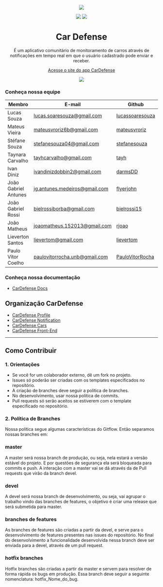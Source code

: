 
<p align="center"> <img src="https://i.imgur.com/zuldpGo.png" /></p>

<p align="center">
 <a><img src="https://img.shields.io/badge/docs-Github%20Pages-blue.svg"></a>
 <a><img src="https://img.shields.io/badge/license-GLP--3.0-red.svg"></a>
</p>

<h1 align="center"> Car Defense </h1>
<p align="center"> É um aplicativo comunitário de monitoramento de carros através de notificações em tempo real em que o usuário cadastrado pode enviar e receber.</p>

<p align="center">
  <a href="https://fga-eps-mds.github.io/2018.2-CarDefense/">Acesse o site do app CarDefense</a>
</p>

<p align="center">
<a href="https://play.google.com/store/apps/details?id=com.cardefense.cardefense"><img src="https://i.imgur.com/3YcEpgg.png"/></a> </p>

### Conheça nossa equipe

| Membro | E-mail | Github | Papel |Matricula|
|-------------------------------|--------------------------|----------------------------------|----------------------|------------|
| Lucas Souza	| lucas.soaresouza@gmail.com | [lucassoaresouza](https://github.com/lucassoaresouza) | Scrum Master |14/0151257|
| Mateus Vieira	| mateusvroriz6b@gmail.com	| [mateusvroriz](https://github.com/mateusvroriz) | Arquiteto de Software |14/0154981|
| Stéfane Souza	| stefanesouza04@gmail.com | [stefanesouza](https://github.com/stefanesouza) | Product Owner |
| Taynara Carvalho | tayhcarvalho@gmail.com | [tayh](https://github.com/tayh) | DevOps |		15/0149301 |
| Ivan Diniz | ivandinizdobbin2@gmail.com	| [darmsDD](https://github.com/darmsDD) | Desenvolvedor |
| João Gabriel Antunes | jg.antunes.medeiros@gmail.com | [flyerjohn](https://github.com/flyerjohn) | Desenvolvedor |
| João Gabriel Rossi	| bielrossiborba@gmail.com	| [bielrossi15](https://github.com/bielrossi15) | Desenvolvedor|
| João Matheus	| joaomatheus.152013@gmail.com	| [rjoao](https://github.com/rjoao) | Desenvolvedor |
| Lieverton Santos	| lievertom@gmail.com		| [lievertom](https://github.com/lievertom) | Desenvolvedor |17/0039251|
| Paulo Vítor Coelho	| paulovitorrocha.unb@gmail.com	| [PauloVitorRocha](https://github.com/PauloVitorRocha) | Desenvolvedor |17/0062465|
### Conheça nossa documentação
* [CarDefense Docs](https://fga-eps-mds.github.io/2018.2-CarDefense/docs/index.html)

## Organização CarDefense
* [CarDefense Profile](https://github.com/CarDefense/CarDefense_Profile)
* [CarDefense Notification](https://github.com/CarDefense/CarDefense_Notification)
* [CarDefense Cars](https://github.com/CarDefense/CarDefense_Cars)
* [CarDefense Front-End](https://github.com/CarDefense/CarDefense_FrontEnd)

---

## Como Contribuir
### 1. Orientações
* Se você for um colaborador externo, dê um fork no projeto.
* Issues só poderão ser criadas com os templates especificados no repositório.
* A criação de branches deve seguir a política de branches.
* No desenvolvimento, usar nossa política de commits.
* Pull requests só serão aceitos se estiverem com o template especificado no repositório.

### 2. Política de Branches
Nossa política segue algumas características do Gitflow. Então separamos nossas branches em:

### **master**
A master será nossa branch de produção, ou seja, nela estará a versão estável do projeto. E por questões de segurança ela será bloqueada para commits e push. A interação com a master vai se dá através da de Pull requests que virão da branch devel.

### **devel**
A devel será nossa branch de desenvolvimento, ou seja, vai agrupar o trabalho vindo das branches de features, o objetivo é criar uma release que será submetida para master.

### **branches de features**
As branches de features são criadas a partir da devel, e serve para o desenvolvimento de features presentes nas issues do repositório. No final do desenvolvimento a funcionalidade desenvolvida nessa branch deve ser enviada para a devel, através de um pull request.

### **hotfix branches**
Hotfix branches são criadas a partir da master e servem para resolver de forma rápida os bugs em produção. Essa branch deve seguir a seguinte nomenclatura: hotfix_Nome_do_bug.
